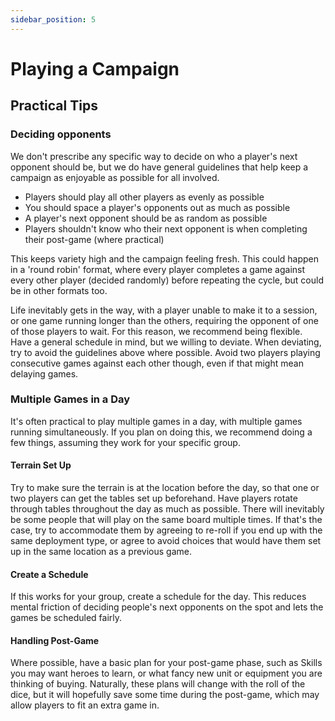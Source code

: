 ```yaml
---
sidebar_position: 5
---
```

# Playing a Campaign


## Practical Tips

### Deciding opponents

We don't prescribe any specific way to decide on who a player's next opponent should be, but we do have general guidelines that help keep a campaign as enjoyable as possible for all involved. 

* Players should play all other players as evenly as possible
* You should space a player's opponents out as much as possible
* A player's next opponent should be as random as possible
* Players shouldn't know who their next opponent is when completing their post-game (where practical)

This keeps variety high and the campaign feeling fresh. This could happen in a 'round robin' format, where every player completes a game against every other player (decided randomly) before repeating the cycle, but could be in other formats too.

Life inevitably gets in the way, with a player unable to make it to a session, or one game running longer than the others, requiring the opponent of one of those players to wait. For this reason, we recommend being flexible. Have a general schedule in mind, but we willing to deviate. When deviating, try to avoid the guidelines above where possible. Avoid two players playing consecutive games against each other though, even if that might mean delaying games.

### Multiple Games in a Day

It's often practical to play multiple games in a day, with multiple games running simultaneously. If you plan on doing this, we recommend doing a few things, assuming they work for your specific group.
#### Terrain Set Up

Try to make sure the terrain is at the location before the day, so that one or two players can get the tables set up beforehand. Have players rotate through tables throughout the day as much as possible. There will inevitably be some people that will play on the same board multiple times. If that's the case, try to accommodate them by agreeing to re-roll if you end up with the same deployment type, or agree to avoid choices that would have them set up in the same location as a previous game.

#### Create a Schedule

If this works for your group, create a schedule for the day. This reduces mental friction of deciding people's next opponents on the spot and lets the games be scheduled fairly.

#### Handling Post-Game

Where possible, have a basic plan for your post-game phase, such as Skills you may want heroes to learn, or what fancy new unit or equipment you are thinking of buying. Naturally, these plans will change with the roll of the dice, but it will hopefully save some time during the post-game, which may allow players to fit an extra game in.

<!--
JP 28-10-25:
Not sure about the last point, but I think the others work well.
-->